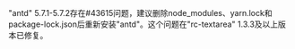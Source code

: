 "antd" 5.7.1-5.7.2存在#43615问题，建议删除node_modules、yarn.lock和package-lock.json后重新安装"antd"。这个问题在"rc-textarea" 1.3.3及以上版本已修复。
